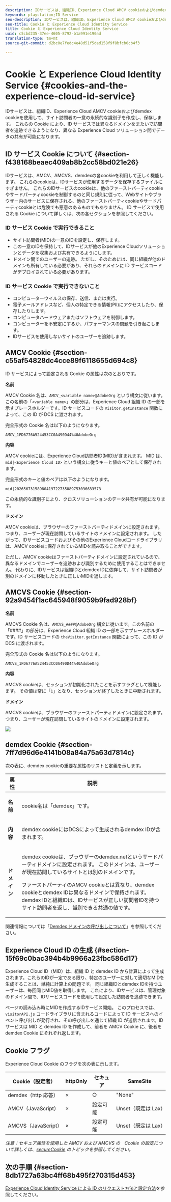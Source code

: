 ```yaml
---
description: IDサービスは、組織ID、Experience Cloud AMCV cookieおよびdemdex cookieを使用して、サイト訪問者の一意の永続的な識別子を作成し、保存します。 これらの Cookie により、ID サービスでは異なるドメインをまたいで訪問者を追跡できるようになり、異なる Experience Cloud ソリューション間でデータの共有が可能になります。
keywords: playstation;ID Service
seo-description: IDサービスは、組織ID、Experience Cloud AMCV cookieおよびdemdex cookieを使用して、サイト訪問者の一意の永続的な識別子を作成し、保存します。 これらの Cookie により、ID サービスでは異なるドメインをまたいで訪問者を追跡できるようになり、異なる Experience Cloud ソリューション間でデータの共有が可能になります。
seo-title: Cookie と Experience Cloud Identity Service
title: Cookie と Experience Cloud Identity Service
uuid: c5cbd235-37ee-4605-8792-b1a991e190ad
translation-type: tm+mt
source-git-commit: d2bc0e7fedc4e48d51f5dad158f9f8bfcb0cb4f3

---
```



# Cookie と Experience Cloud Identity Service {#cookies-and-the-experience-cloud-id-service}

IDサービスは、組織ID、Experience Cloud AMCV cookieおよびdemdex cookieを使用して、サイト訪問者の一意の永続的な識別子を作成し、保存します。 これらの Cookie により、ID サービスでは異なるドメインをまたいで訪問者を追跡できるようになり、異なる Experience Cloud ソリューション間でデータの共有が可能になります。

## ID サービス Cookie について {#section-f438168beaec409ab8b2cc58bd021e26}

IDサービスは、AMCV、AMCVS、demdexの各cookieを利用して正しく機能します。 これらのcookieは、IDサービスが使用するデータを保存するファイルにすぎません。 これらのIDサービスのcookieは、他のファーストパーティcookieやサードパーティcookieを制御するのと同じ規則に従って、Webサイトやブラウザー内のサービスに保存される、他のファーストパーティcookieやサードパーティcookieとは危険でも悪意のあるものでもありません。 ID サービスで使用される Cookie について詳しくは、次の各セクションを参照してください。

### ID サービス Cookie で実行できること

* サイト訪問者(MID)の一意のIDを設定し、保存します。
* この一意のIDを保持して、IDサービスが他のExperience Cloudソリューションとデータを収集および共有できるようにします。
* ドメイン間でのユーザーの追跡。 ただし、そのためには、同じ組織が他のドメインも所有している必要があり、それらのドメインに ID サービスコードがデプロイされている必要があります。

### ID サービス Cookie で実行できないこと

* コンピューターウイルスの保存、送信、または実行。
* 電子メールアドレスなど、個人の特定できる情報(PII)にアクセスしたり、保存したりします。
* コンピュータハードウェアまたはソフトウェアを制御します。
* コンピューターを不安定にするか、パフォーマンスの問題を引き起こします。
* IDサービスを使用しないサイトのユーザーを追跡します。

## AMCV Cookie {#section-c55af54828dc4cce89f6118655d694c8}

ID サービスによって設定される Cookie の属性は次のとおりです。

**名前**

AMCV Cookie 名は、`AMCV_<variable name>@AdobeOrg` という構文に従います。この名前の「`<variable name>`」の部分は、Experience Cloud 組織 ID の一部を示すプレースホルダーです。ID サービスコードの `Visitor.getInstance` 関数によって、この ID が DCS に渡されます。

完全形式の Cookie 名は以下のようになります。

```
AMCV_1FD6776A524453CC0A490D44%40AdobeOrg
```

**内容**

AMCV cookieには、Experience Cloud訪問者ID(MID)が含まれます。 MID は、`mid|<Experience Cloud ID>` という構文に従うキーと値のペアとして保存されます。

完全形式のキーと値のペアは以下のようになります。

```
mid|20265673158980419722735089753036633573
```

この永続的な識別子により、クロスソリューションのデータ共有が可能になります。

**ドメイン**

AMCV cookieは、ブラウザーのファーストパーティドメインに設定されます。 つまり、ユーザーが現在訪問しているサイトのドメインに設定されます。 したがって、IDサービスコードおよびその他のExperience Cloudコードライブラリは、AMCV cookieに保存されているMIDを読み取ることができます。

ただし、AMCV cookieはファーストパーティドメインに設定されているので、異なるドメインでユーザーを追跡および識別するために使用することはできません。 代わりに、IDサービスは組織IDとdemdex IDに依存して、サイト訪問者が別のドメインに移動したときに正しいMIDを返します。

## AMCVS Cookie {#section-92a9454f1ac645948f9059b9fad928bf}

**名前**

AMCVS Cookie 名は、`AMCVS_####@AdobeOrg` 構文に従います。この名前の「####」の部分は、Experience Cloud 組織 ID の一部を示すプレースホルダーです。ID サービスコードの `theVisitor.getInstance` 関数によって、この ID が DCS に渡されます。

完全形式の Cookie 名は以下のようになります。

```
AMCVS_1FD6776A524453CC0A490D44%40AdobeOrg
```

**内容**

AMCVS cookieは、セッションが初期化されたことを示すフラグとして機能します。 その値は常に「`1`」となり、セッションが終了したときに中断されます。

**ドメイン**

AMCVS cookieは、ブラウザーのファーストパーティドメインに設定されます。 つまり、ユーザーが現在訪問しているサイトのドメインに設定されます。

![](assets/AMCVS-cookie.png)

## demdex Cookie {#section-7ff7d96d6e4141b08a84a75a63d7814c}

次の表に、demdex cookieの重要な属性のリストと定義を示します。

<table id="table_18E3CAF3550E4BB6A199736AACE39202"> 
 <thead> 
  <tr> 
   <th colname="col1" class="entry"> 属性 </th> 
   <th colname="col2" class="entry"> 説明 </th> 
  </tr> 
 </thead>
 <tbody> 
  <tr> 
   <td colname="col1"> <p> <b>名前</b> </p> </td> 
   <td colname="col2"> <p>cookie名は「demdex」です。 </p> </td> 
  </tr> 
  <tr> 
   <td colname="col1"> <p> <b>内容</b> </p> </td> 
   <td colname="col2"> <p>demdex cookieにはDCSによって生成されるdemdex IDが含まれます。 </p> </td> 
  </tr> 
  <tr> 
   <td colname="col1"> <p> <b>ドメイン</b> </p> </td> 
   <td colname="col2"> <p>demdex cookieは、ブラウザーのdemdex.netというサードパーティドメインに設定されます。 このドメインは、ユーザーが現在訪問しているサイトとは別のドメインです。 </p> <p>ファーストパーティのAMCV cookieとは異なり、demdex cookieとdemdex IDは異なるドメインで保持されます。 demdex IDと組織IDは、IDサービスが正しい訪問者IDを持つサイト訪問者を返し、識別できる共通の値です。 </p> </td> 
  </tr> 
 </tbody> 
</table>

関連情報については「[Demdex ドメインの呼び出しについて](https://docs.adobe.com/content/help/ja-JP/audience-manager/user-guide/reference/demdex-calls.html)」を参照してください。

## Experience Cloud ID の生成 {#section-15f69c0bac394b4b9966a23fbc586d17}

Experience Cloud ID（MID）は、組織 ID と demdex ID から計算によって生成されます。これらのIDが一定である限り、特定のユーザーに対して適切なMIDを生成することは、単純に計算上の問題です。 同じ組織IDとdemdex IDを持つユーザーは、毎回同じMID値を取得します。 これにより、IDサービスは、管理対象のドメイン間で、IDサービスコードを使用して設定した訪問者を追跡できます。

ページの読み込み時にMIDを作成するIDサービス開始。 このプロセスでは、`visitorAPI.js` コードライブラリに含まれるコードによって ID サービスへのイベント呼び出しが発行され、その呼び出しを通じて組織 ID が送信されます。ID サービスは MID と demdex ID を作成して、前者を AMCV Cookie に、後者を demdex Cookie にそれぞれ返します。

## Cookie フラグ

Experience Cloud Cookie のフラグを次の表に示します。

| Cookie（設定者） | httpOnly | セキュア | SameSite |
|--- |--- |--- |--- |
| demdex（http 応答） | × | ○ | &quot;None&quot; |
| AMCV（JavaScript） | × | 設定可能 | Unset（既定は Lax） |
| AMCVS（JavaScript） | × | 設定可能 | Unset（既定は Lax） |

*注意：セキュア属性を使用した AMCV および AMCVS の　Ccokie の設定について詳しくは、[secureCookie](https://docs.adobe.com/content/help/ja-JP/id-service/using/id-service-api/configurations/securecookie.html) のトピックを参照してください。*

## 次の手順 {#section-8db1727a63bc4ff68b495f270315d453}

[Experience Cloud Identity Service による ID のリクエスト方法と設定方法](../introduction/id-request.md#concept-2caacebb1d244402816760e9b8bcef6a)を参照してください。
